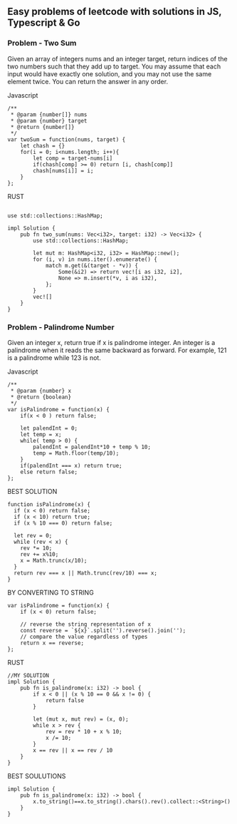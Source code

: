 ## Easy problems of leetcode with solutions in JS, Typescript & Go






### Problem - Two Sum

Given an array of integers nums and an integer target, return indices of the two numbers such that they add up to target.
You may assume that each input would have exactly one solution, and you may not use the same element twice.
You can return the answer in any order.

Javascript
```
/**
 * @param {number[]} nums
 * @param {number} target
 * @return {number[]}
 */
var twoSum = function(nums, target) {
    let chash = {}
    for(i = 0; i<nums.length; i++){
        let comp = target-nums[i]
        if(chash[comp] >= 0) return [i, chash[comp]]
        chash[nums[i]] = i;
    }
};
```

RUST
```

use std::collections::HashMap;

impl Solution {
    pub fn two_sum(nums: Vec<i32>, target: i32) -> Vec<i32> {
        use std::collections::HashMap;
        
        let mut m: HashMap<i32, i32> = HashMap::new();
        for (i, v) in nums.iter().enumerate() {
            match m.get(&(target - *v)) {
                Some(&i2) => return vec![i as i32, i2],
                None => m.insert(*v, i as i32),
            };
        }
        vec![]
    }
}
```
### Problem - Palindrome Number

Given an integer x, return true if x is palindrome integer.
An integer is a palindrome when it reads the same backward as forward.
For example, 121 is a palindrome while 123 is not.

Javascript
```
/**
 * @param {number} x
 * @return {boolean}
 */
var isPalindrome = function(x) {
    if(x < 0 ) return false;
    
    let palendInt = 0;
    let temp = x;
    while( temp > 0) {
        palendInt = palendInt*10 + temp % 10;
        temp = Math.floor(temp/10);
    }
    if(palendInt === x) return true;
    else return false;  
};
```

BEST SOLUTION
```
function isPalindrome(x) {
  if (x < 0) return false;
  if (x < 10) return true;
  if (x % 10 === 0) return false;

  let rev = 0;
  while (rev < x) {
    rev *= 10;
    rev += x%10;
    x = Math.trunc(x/10);
  }
  return rev === x || Math.trunc(rev/10) === x;
}
```
BY CONVERTING TO STRING
```
var isPalindrome = function(x) {
    if (x < 0) return false;
	
    // reverse the string representation of x
    const reverse = `${x}`.split('').reverse().join('');
    // compare the value regardless of types
    return x == reverse;
};
```

RUST
```
//MY SOLUTION
impl Solution {
    pub fn is_palindrome(x: i32) -> bool {
        if x < 0 || (x % 10 == 0 && x != 0) {
            return false
        }
        
        let (mut x, mut rev) = (x, 0);
        while x > rev {
            rev = rev * 10 + x % 10;
            x /= 10;
        }
        x == rev || x == rev / 10
    }
}
```

BEST SOULUTIONS
```
impl Solution {
    pub fn is_palindrome(x: i32) -> bool {
        x.to_string()==x.to_string().chars().rev().collect::<String>()
    }
}

```